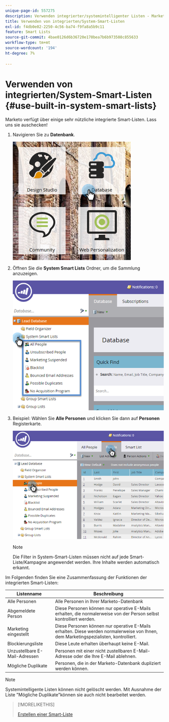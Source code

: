 ```yaml
---
unique-page-id: 557275
description: Verwenden integrierter/systemintelligenter Listen - Marketo-Dokumente - Produktdokumentation
title: Verwenden von integrierten/System-Smart-Listen
exl-id: f4db0e02-2250-4c56-ba74-f9fa8a5b9c11
feature: Smart Lists
source-git-commit: 4bae0126d6b36720e170bea7b6b973508c855633
workflow-type: tm+mt
source-wordcount: '194'
ht-degree: 7%

---
```


# Verwenden von integrierten/System-Smart-Listen {#use-built-in-system-smart-lists}

Marketo verfügt über einige sehr nützliche integrierte Smart-Listen. Lass uns sie auschecken!

1. Navigieren Sie zu **Datenbank**.

   ![](assets/db.png)

1. Öffnen Sie die **System Smart Lists** Ordner, um die Sammlung anzuzeigen.

   ![](assets/two.png)

1. Beispiel: Wählen Sie **Alle Personen** und klicken Sie dann auf **Personen** Registerkarte.

   ![](assets/three.png)

   >[!NOTE]
   >
   >Die Filter in System-Smart-Listen müssen nicht auf jede Smart-Liste/Kampagne angewendet werden. Ihre Inhalte werden automatisch erkannt.

Im Folgenden finden Sie eine Zusammenfassung der Funktionen der integrierten Smart-Listen:

| Listenname | Beschreibung |
|---|---|
| Alle Personen | Alle Personen in Ihrer Marketo-Datenbank |
| Abgemeldete Person | Diese Personen können nur operative E-Mails erhalten, die normalerweise von der Person selbst kontrolliert werden. |
| Marketing eingestellt | Diese Personen können nur operative E-Mails erhalten. Diese werden normalerweise von Ihnen, dem Marketingspezialisten, kontrolliert. |
| Blockierungsliste | Diese Leute erhalten überhaupt keine E-Mail. |
| Unzustellbare E-Mail-Adressen | Personen mit einer nicht zustellbaren E-Mail-Adresse oder die Ihre E-Mail ablehnen. |
| Mögliche Duplikate | Personen, die in der Marketo-Datenbank dupliziert werden können. |

>[!NOTE]
>
>Systemintelligente Listen können nicht gelöscht werden. Mit Ausnahme der Liste &quot;Mögliche Duplikate&quot;können sie auch nicht bearbeitet werden.

>[!MORELIKETHIS]
>
>[Erstellen einer Smart-Liste](/help/marketo/product-docs/core-marketo-concepts/smart-lists-and-static-lists/creating-a-smart-list/create-a-smart-list.md)
